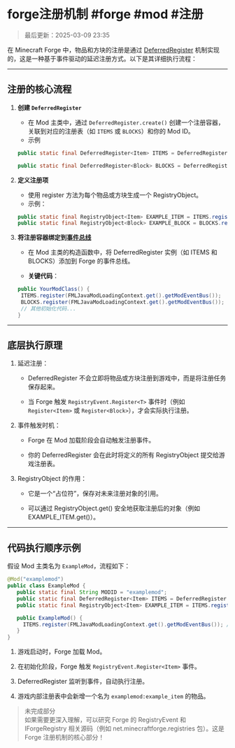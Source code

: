 # forge注册机制 #forge #mod #注册

>最后更新：2025-03-09 23:35

在 Minecraft Forge 中，物品和方块的注册是通过 [DeferredRegister][def] 机制实现的，这是一种基于事件驱动的延迟注册方式。以下是其详细执行流程：

---

## 注册的核心流程

1. **创建 `DeferredRegister`**
   * 在 Mod 主类中，通过 `DeferredRegister.create()` 创建一个注册容器，关联到对应的注册表（如 `ITEMS` 或 `BLOCKS`）和你的 Mod ID。
   * 示例

   ```java
   public static final DeferredRegister<Item> ITEMS = DeferredRegister.create(ForgeRegistries.ITEMS, "MODID");

   public static final DeferredRegister<Block> BLOCKS = DeferredRegister.create(ForgeRegistries.BLOCKS, "MODID");
   ```

2. **定义注册项**
   * 使用 register 方法为每个物品或方块生成一个 RegistryObject。
   * 示例：

   ```java
   public static final RegistryObject<Item> EXAMPLE_ITEM = ITEMS.register("example_item", () -> new Item(...));
   public static final RegistryObject<Block> EXAMPLE_BLOCK = BLOCKS.register("example_block", () -> new Block(...));
   ```

3. **将注册容器绑定到[事件总线](事件总线)**
   * 在 Mod 主类的构造函数中，将 DeferredRegister 实例（如 ITEMS 和 BLOCKS）添加到 Forge 的事件总线。

   * **关键代码**：

   ```java
   public YourModClass() {
    ITEMS.register(FMLJavaModLoadingContext.get().getModEventBus());
    BLOCKS.register(FMLJavaModLoadingContext.get().getModEventBus());
    // 其他初始化代码...
   }
   ```

---

## 底层执行原理

1. 延迟注册：

   * DeferredRegister 不会立即将物品或方块注册到游戏中，而是将注册任务保存起来。

   * 当 Forge 触发 `RegistryEvent.Register<T>` 事件时（例如 `Register<Item>` 或 `Register<Block>`），才会实际执行注册。

2. 事件触发时机：

   * Forge 在 Mod 加载阶段会自动触发注册事件。

   * 你的 DeferredRegister 会在此时将定义的所有 RegistryObject 提交给游戏注册表。

3. RegistryObject 的作用：

   * 它是一个“占位符”，保存对未来注册对象的引用。

   * 可以通过 RegistryObject.get() 安全地获取注册后的对象（例如 EXAMPLE_ITEM.get()）。

---

## 代码执行顺序示例

   假设 Mod 主类名为 `ExampleMod`，流程如下：

   ```java
   @Mod("examplemod")
   public class ExampleMod {
      public static final String MODID = "examplemod";
      public static final DeferredRegister<Item> ITEMS = DeferredRegister.create(ForgeRegistries.ITEMS, MODID);
      public static final RegistryObject<Item> EXAMPLE_ITEM = ITEMS.register("example_item", () -> new Item(...));

      public ExampleMod() {
        ITEMS.register(FMLJavaModLoadingContext.get().getModEventBus()); // 绑定到事件总线
      }
   }
   ```

1. 游戏启动时，Forge 加载 Mod。

2. 在初始化阶段，Forge 触发 `RegistryEvent.Register<Item>` 事件。

3. DeferredRegister 监听到事件，自动执行注册。

4. 游戏内部注册表中会新增一个名为 `examplemod:example_item` 的物品。

>未完成部分  
>如果需要更深入理解，可以研究 Forge 的 RegistryEvent 和 IForgeRegistry 相关源码（例如 net.minecraftforge.registries 包）。这是 Forge 注册机制的核心部分！

[def]: /3-Resources/Docs/forge/deferredregister.md

